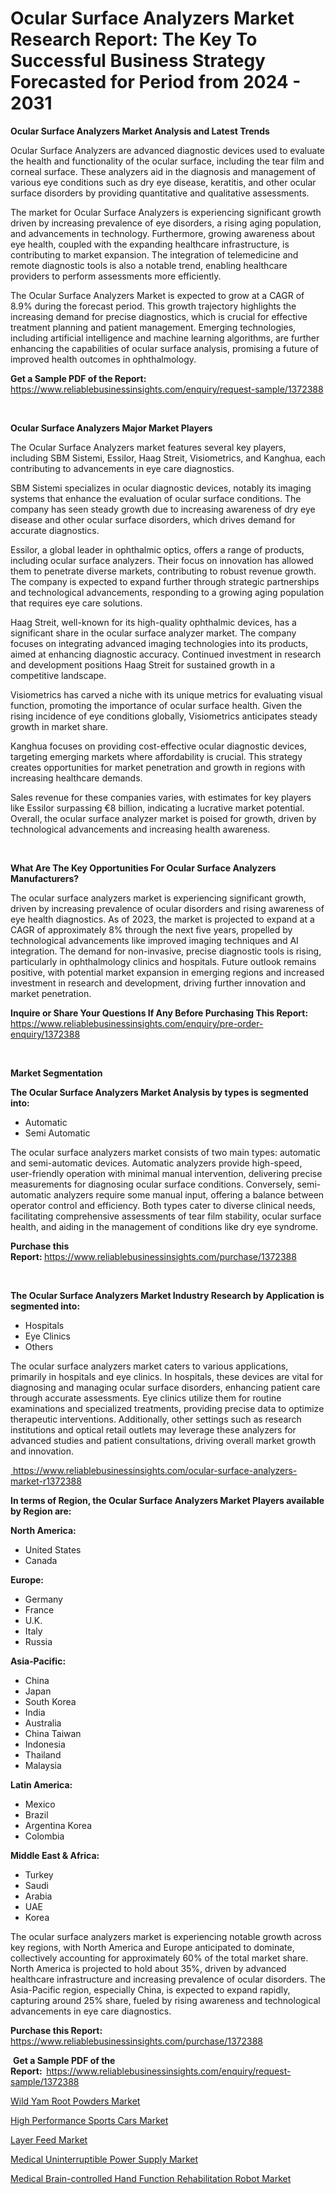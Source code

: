 <p><h1>Ocular Surface Analyzers Market Research Report: The Key To Successful Business Strategy Forecasted for Period from 2024 - 2031</h1></p><p><strong>Ocular Surface Analyzers Market Analysis and Latest Trends</strong></p>
<p><p>Ocular Surface Analyzers are advanced diagnostic devices used to evaluate the health and functionality of the ocular surface, including the tear film and corneal surface. These analyzers aid in the diagnosis and management of various eye conditions such as dry eye disease, keratitis, and other ocular surface disorders by providing quantitative and qualitative assessments. </p><p>The market for Ocular Surface Analyzers is experiencing significant growth driven by increasing prevalence of eye disorders, a rising aging population, and advancements in technology. Furthermore, growing awareness about eye health, coupled with the expanding healthcare infrastructure, is contributing to market expansion. The integration of telemedicine and remote diagnostic tools is also a notable trend, enabling healthcare providers to perform assessments more efficiently.</p><p>The Ocular Surface Analyzers Market is expected to grow at a CAGR of 8.9% during the forecast period. This growth trajectory highlights the increasing demand for precise diagnostics, which is crucial for effective treatment planning and patient management. Emerging technologies, including artificial intelligence and machine learning algorithms, are further enhancing the capabilities of ocular surface analysis, promising a future of improved health outcomes in ophthalmology.</p></p>
<p><strong>Get a Sample PDF of the Report:&nbsp;</strong> <a href="https://www.reliablebusinessinsights.com/enquiry/request-sample/1372388?utm_campaign=75&utm_medium=2&utm_source=Github&utm_content=ia&utm_term=06122024&utm_id=ocular-surface-analyzers">https://www.reliablebusinessinsights.com/enquiry/request-sample/1372388</a></p>
<p>&nbsp;</p>
<p><strong>Ocular Surface Analyzers Major Market Players</strong></p>
<p><p>The Ocular Surface Analyzers market features several key players, including SBM Sistemi, Essilor, Haag Streit, Visiometrics, and Kanghua, each contributing to advancements in eye care diagnostics.</p><p>SBM Sistemi specializes in ocular diagnostic devices, notably its imaging systems that enhance the evaluation of ocular surface conditions. The company has seen steady growth due to increasing awareness of dry eye disease and other ocular surface disorders, which drives demand for accurate diagnostics.</p><p>Essilor, a global leader in ophthalmic optics, offers a range of products, including ocular surface analyzers. Their focus on innovation has allowed them to penetrate diverse markets, contributing to robust revenue growth. The company is expected to expand further through strategic partnerships and technological advancements, responding to a growing aging population that requires eye care solutions.</p><p>Haag Streit, well-known for its high-quality ophthalmic devices, has a significant share in the ocular surface analyzer market. The company focuses on integrating advanced imaging technologies into its products, aimed at enhancing diagnostic accuracy. Continued investment in research and development positions Haag Streit for sustained growth in a competitive landscape.</p><p>Visiometrics has carved a niche with its unique metrics for evaluating visual function, promoting the importance of ocular surface health. Given the rising incidence of eye conditions globally, Visiometrics anticipates steady growth in market share.</p><p>Kanghua focuses on providing cost-effective ocular diagnostic devices, targeting emerging markets where affordability is crucial. This strategy creates opportunities for market penetration and growth in regions with increasing healthcare demands.</p><p>Sales revenue for these companies varies, with estimates for key players like Essilor surpassing €8 billion, indicating a lucrative market potential. Overall, the ocular surface analyzer market is poised for growth, driven by technological advancements and increasing health awareness.</p></p>
<p>&nbsp;</p>
<p><strong>What Are The Key Opportunities For Ocular Surface Analyzers Manufacturers?</strong></p>
<p><p>The ocular surface analyzers market is experiencing significant growth, driven by increasing prevalence of ocular disorders and rising awareness of eye health diagnostics. As of 2023, the market is projected to expand at a CAGR of approximately 8% through the next five years, propelled by technological advancements like improved imaging techniques and AI integration. The demand for non-invasive, precise diagnostic tools is rising, particularly in ophthalmology clinics and hospitals. Future outlook remains positive, with potential market expansion in emerging regions and increased investment in research and development, driving further innovation and market penetration.</p></p>
<p><strong>Inquire or Share Your Questions If Any Before Purchasing This Report:</strong> <a href="https://www.reliablebusinessinsights.com/enquiry/pre-order-enquiry/1372388?utm_campaign=75&utm_medium=2&utm_source=Github&utm_content=ia&utm_term=06122024&utm_id=ocular-surface-analyzers">https://www.reliablebusinessinsights.com/enquiry/pre-order-enquiry/1372388</a></p>
<p>&nbsp;</p>
<p><strong>Market Segmentation</strong></p>
<p><strong>The Ocular Surface Analyzers Market Analysis by types is segmented into:</strong></p>
<p><ul><li>Automatic</li><li>Semi Automatic</li></ul></p>
<p><p>The ocular surface analyzers market consists of two main types: automatic and semi-automatic devices. Automatic analyzers provide high-speed, user-friendly operation with minimal manual intervention, delivering precise measurements for diagnosing ocular surface conditions. Conversely, semi-automatic analyzers require some manual input, offering a balance between operator control and efficiency. Both types cater to diverse clinical needs, facilitating comprehensive assessments of tear film stability, ocular surface health, and aiding in the management of conditions like dry eye syndrome.</p></p>
<p><strong>Purchase this Report:&nbsp;</strong><a href="https://www.reliablebusinessinsights.com/purchase/1372388?utm_campaign=75&utm_medium=2&utm_source=Github&utm_content=ia&utm_term=06122024&utm_id=ocular-surface-analyzers">https://www.reliablebusinessinsights.com/purchase/1372388</a></p>
<p>&nbsp;</p>
<p><strong>The Ocular Surface Analyzers Market Industry Research by Application is segmented into:</strong></p>
<p><ul><li>Hospitals</li><li>Eye Clinics</li><li>Others</li></ul></p>
<p><p>The ocular surface analyzers market caters to various applications, primarily in hospitals and eye clinics. In hospitals, these devices are vital for diagnosing and managing ocular surface disorders, enhancing patient care through accurate assessments. Eye clinics utilize them for routine examinations and specialized treatments, providing precise data to optimize therapeutic interventions. Additionally, other settings such as research institutions and optical retail outlets may leverage these analyzers for advanced studies and patient consultations, driving overall market growth and innovation.</p></p>
<p><a href="https://www.reliablebusinessinsights.com/ocular-surface-analyzers-market-r1372388?utm_campaign=75&utm_medium=2&utm_source=Github&utm_content=ia&utm_term=06122024&utm_id=ocular-surface-analyzers">&nbsp;https://www.reliablebusinessinsights.com/ocular-surface-analyzers-market-r1372388</a></p>
<p><strong>In terms of Region, the Ocular Surface Analyzers Market Players available by Region are:</strong></p>
<p>
    <p> <strong> North America: </strong>
        <ul>
            <li>United States</li>
            <li>Canada</li>
        </ul>
        </p> 
    <p> <strong> Europe: </strong>
        <ul>
            <li>Germany</li>
            <li>France</li>
            <li>U.K.</li>
            <li>Italy</li>
            <li>Russia</li>
        </ul>
        </p> 
    <p> <strong> Asia-Pacific: </strong>
        <ul>
            <li>China</li>
            <li>Japan</li>
            <li>South Korea</li>
            <li>India</li>
            <li>Australia</li>
            <li>China Taiwan</li>
            <li>Indonesia</li>
            <li>Thailand</li>
            <li>Malaysia</li>
        </ul>
        </p> 
    <p> <strong> Latin America: </strong>
        <ul>
            <li>Mexico</li>
            <li>Brazil</li>
            <li>Argentina Korea</li>
            <li>Colombia</li>
        </ul>
        </p> 
    <p> <strong> Middle East & Africa: </strong>
        <ul>
            <li>Turkey</li>
            <li>Saudi</li>
            <li>Arabia</li>
            <li>UAE</li>
            <li>Korea</li>
        </ul>
    </p>
    </p>
<p><p>The ocular surface analyzers market is experiencing notable growth across key regions, with North America and Europe anticipated to dominate, collectively accounting for approximately 60% of the total market share. North America is projected to hold about 35%, driven by advanced healthcare infrastructure and increasing prevalence of ocular disorders. The Asia-Pacific region, especially China, is expected to expand rapidly, capturing around 25% share, fueled by rising awareness and technological advancements in eye care diagnostics.</p></p>
<p><strong>Purchase this Report: </strong><a href="https://www.reliablebusinessinsights.com/purchase/1372388?utm_campaign=75&utm_medium=2&utm_source=Github&utm_content=ia&utm_term=06122024&utm_id=ocular-surface-analyzers">https://www.reliablebusinessinsights.com/purchase/1372388</a></p>
<p>&nbsp;<strong>Get a Sample PDF of the Report:&nbsp;&nbsp;</strong><a href="https://www.reliablebusinessinsights.com/enquiry/request-sample/1372388?utm_campaign=75&utm_medium=2&utm_source=Github&utm_content=ia&utm_term=06122024&utm_id=ocular-surface-analyzers">https://www.reliablebusinessinsights.com/enquiry/request-sample/1372388</a></p>
<p><strong></strong></p>
<p><p><a href="https://github.com/skerretflossie9297/Market-Research-Report-List-1/blob/main/wild-yam-root-powders-market.md?utm_campaign=75&utm_medium=2&utm_source=Github&utm_content=ia&utm_term=06122024&utm_id=ocular-surface-analyzers">Wild Yam Root Powders Market</a></p><p><a href="https://www.linkedin.com/pulse/market-demand-revenue-high-performance-sports-cars-123-cagr-s19ce?utm_campaign=75&utm_medium=2&utm_source=Github&utm_content=ia&utm_term=06122024&utm_id=ocular-surface-analyzers">High Performance Sports Cars Market</a></p><p><a href="https://www.linkedin.com/pulse/layer-feed-market-trends-analysis-2024-2031-size-share-forecasted-yjsye?utm_campaign=75&utm_medium=2&utm_source=Github&utm_content=ia&utm_term=06122024&utm_id=ocular-surface-analyzers">Layer Feed Market</a></p><p><a href="https://issuu.com/reportprime-2/docs/medical-uninterruptible-power-supply-market-size-2?utm_campaign=75&utm_medium=2&utm_source=Github&utm_content=ia&utm_term=06122024&utm_id=ocular-surface-analyzers">Medical Uninterruptible Power Supply Market</a></p><p><a href="https://issuu.com/reportprime-2/docs/medical-brain-controlled-hand-function-rehabilitat?utm_campaign=75&utm_medium=2&utm_source=Github&utm_content=ia&utm_term=06122024&utm_id=ocular-surface-analyzers">Medical Brain-controlled Hand Function Rehabilitation Robot Market</a></p></p>
